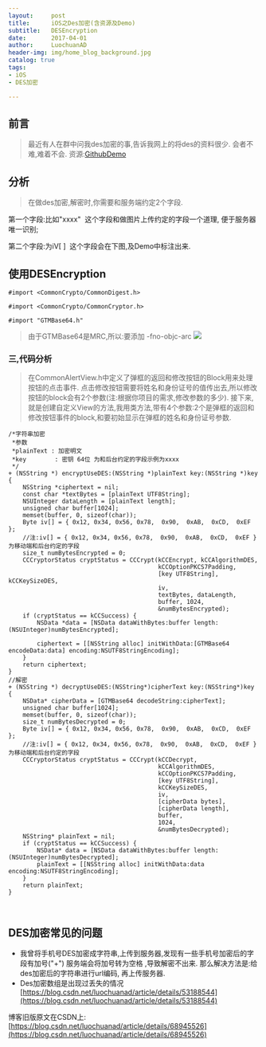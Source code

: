 ```yaml
---
layout:     post
title:      iOS之Des加密(含资源及Demo)
subtitle:   DESEncryption
date:       2017-04-01
author:     LuochuanAD
header-img: img/home_blog_background.jpg
catalog: true
tags:
- iOS 
- DES加密

---
```


## 前言

>最近有人在群中问我des加密的事,告诉我网上的将des的资料很少. 会者不难,难着不会. 资源:[GithubDemo](https://github.com/LuochuanAD/DESEncryption)

## 分析

>在做des加密,解密时,你需要和服务端约定2个字段.  

第一个字段:比如"xxxx"  这个字段和做图片上传约定的字段一个道理, 便于服务器唯一识别;

第二个字段:为iV[ ]  这个字段会在下图,及Demo中标注出来.


## 使用DESEncryption 

```
#import <CommonCrypto/CommonDigest.h>

#import <CommonCrypto/CommonCryptor.h>

#import "GTMBase64.h"

```
>由于GTMBase64是MRC,所以:要添加 -fno-objc-arc
![](https://img-blog.csdn.net/20170401163152896)

### 三,代码分析

>在CommonAlertView.h中定义了弹框的返回和修改按钮的Block用来处理按钮的点击事件. 
点击修改按钮需要将姓名和身份证号的值传出去,所以修改按钮的block会有2个参数(注:根据你项目的需求,修改参数的多少). 
接下来,就是创建自定义View的方法,我用类方法,带有4个参数:2个是弹框的返回和修改按钮事件的block,和要初始显示在弹框的姓名和身份证号参数.

```
/*字符串加密
 *参数
 *plainText : 加密明文
 *key        : 密钥 64位 为和后台约定的字段示例为xxxx
 */
+ (NSString *) encryptUseDES:(NSString *)plainText key:(NSString *)key
{
    NSString *ciphertext = nil;
    const char *textBytes = [plainText UTF8String];
    NSUInteger dataLength = [plainText length];
    unsigned char buffer[1024];
    memset(buffer, 0, sizeof(char));
    Byte iv[] = { 0x12, 0x34, 0x56, 0x78,  0x90,  0xAB,  0xCD,  0xEF };
    //注:iv[] = { 0x12, 0x34, 0x56, 0x78,  0x90,  0xAB,  0xCD,  0xEF }为移动端和后台约定的字段
    size_t numBytesEncrypted = 0;
    CCCryptorStatus cryptStatus = CCCrypt(kCCEncrypt, kCCAlgorithmDES,
                                          kCCOptionPKCS7Padding,
                                          [key UTF8String], kCCKeySizeDES,
                                          iv,
                                          textBytes, dataLength,
                                          buffer, 1024,
                                          &numBytesEncrypted);
    if (cryptStatus == kCCSuccess) {
        NSData *data = [NSData dataWithBytes:buffer length:(NSUInteger)numBytesEncrypted];
        
        ciphertext = [[NSString alloc] initWithData:[GTMBase64 encodeData:data] encoding:NSUTF8StringEncoding];
    }
    return ciphertext;
}
//解密
+ (NSString *) decryptUseDES:(NSString*)cipherText key:(NSString*)key
{
    NSData* cipherData = [GTMBase64 decodeString:cipherText];
    unsigned char buffer[1024];
    memset(buffer, 0, sizeof(char));
    size_t numBytesDecrypted = 0;
    Byte iv[] = { 0x12, 0x34, 0x56, 0x78,  0x90,  0xAB,  0xCD,  0xEF };
    //注:iv[] = { 0x12, 0x34, 0x56, 0x78,  0x90,  0xAB,  0xCD,  0xEF }为移动端和后台约定的字段
    CCCryptorStatus cryptStatus = CCCrypt(kCCDecrypt,
                                          kCCAlgorithmDES,
                                          kCCOptionPKCS7Padding,
                                          [key UTF8String],
                                          kCCKeySizeDES,
                                          iv,
                                          [cipherData bytes],
                                          [cipherData length],
                                          buffer,
                                          1024,
                                          &numBytesDecrypted);
    NSString* plainText = nil;
    if (cryptStatus == kCCSuccess) {
        NSData* data = [NSData dataWithBytes:buffer length:(NSUInteger)numBytesDecrypted];
        plainText = [[NSString alloc] initWithData:data encoding:NSUTF8StringEncoding];
    }
    return plainText;
}



```

## DES加密常见的问题

* 我曾将手机号DES加密成字符串,上传到服务器,发现有一些手机号加密后的字段有加号("+") 服务端会将加号转为空格  ,导致解密不出来. 那么解决方法是:给des加密后的字符串进行url编码, 再上传服务器.
* Des加密数组是出现过丢失的情况[https://blog.csdn.net/luochuanad/article/details/53188544](https://blog.csdn.net/luochuanad/article/details/53188544)

博客旧版原文在CSDN上:[https://blog.csdn.net/luochuanad/article/details/68945526](https://blog.csdn.net/luochuanad/article/details/68945526) 




